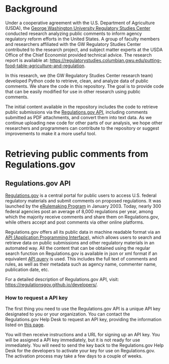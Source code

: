 # Background
Under a cooperative agreement with the U.S. Department of Agriculture (USDA), the [George Washington University Regulatory Studies Center](https://regulatorystudies.columbian.gwu.edu/) conducted research analyzing public comments to inform agency regulatory reform efforts in the United States. A group of faculty members and researchers affiliated with the GW Regulatory Studies Center contributed to the research project, and subject matter experts at the USDA Office of the Chief Economist provided technical advice. The research report is available at: https://regulatorystudies.columbian.gwu.edu/putting-food-table-agriculture-and-regulation.

In this research, we (the GW Regulatory Studies Center research team) developed Python code to retrieve, clean, and analyze data of public comments. We share the code in this repository. The goal is to provide code that can be easily modified for use in other research using public comments.

The initial content available in the repository includes the code to retrieve public submissions via the [Regulations.gov API](https://www.regulations.gov/apiOverview), including comments submitted as PDF attachments, and convert them into text data. As we continue uploading new code for other parts of our analysis, we hope other researchers and programmers can contribute to the repository or suggest improvements to make it a more useful tool.

# Retrieving public comments from Regulations.gov
## Regulations.gov API
[Regulations.gov](https://www.regulations.gov/) is a central portal for public users to access U.S. federal regulatory materials and submit comments on proposed regulations. It was launched by the [eRulemaking Program](https://www.regulations.gov/aboutProgram) in January 2003. Today, nearly 300 federal agencies post an average of 8,000 regulations per year, among which the majority receive comments and share them on Regulations.gov, while others accept and post comments via other online platforms.

Regulations.gov offers all its public data in machine readable format via an [API (Application Programming Interface)](https://www.regulations.gov/apiOverview), which allows users to search and retrieve data on public submissions and other regulatory materials in an automated way. All the content that can be obtained using the regular search function on Regulations.gov is available in json or xml format if an equivalent [API query](https://regulationsgov.github.io/developers/console/) is used. This includes the full text of comments and rules, as well as their metadata such as agency name, commenter name, publication date, etc.

For a detailed description of Regulations.gov API, visit: https://regulationsgov.github.io/developers/.

### How to request a API key
The first thing you need to use the Regulations.gov API is a unique API key designated to you or your organization. You can contact the Regulations.gov Help Desk to request an API key, providing the information listed on [this page](https://regulationsgov.github.io/developers/).

You will then receive instructions and a URL for signing up an API key. You will be assigned a API key immediately, but it is not ready for use immediately. You will need to send the key back to the Regulations.gov Help Desk for the developers to activate your key for use on Regulations.gov. The activation process may take a few days to a couple of weeks.
